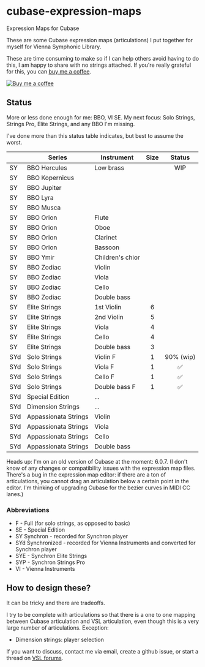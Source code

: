 # cubase-expression-maps
Expression Maps for Cubase

These are some Cubase expression maps (articulations) I put together for myself for Vienna Symphonic Library.  

These are time consuming to make so if I can help others avoid having to do this, I am happy to share with no strings attached.  If you're really grateful for this, you can                     [buy me a coffee](https://www.buymeacoffee.com/jaredthirsk).

[![Buy me a coffee](https://www.buymeacoffee.com/assets/img/custom_images/orange_img.png)](https://www.buymeacoffee.com/jaredthirsk)

## Status

More or less done enough for me: BBO, VI SE.
My next focus: Solo Strings, Strings Pro, Elite Strings, and any BBO I'm missing.

I've done more than this status table indicates, but best to assume the worst.

|     | Series | Instrument | Size | Status |
--- | --- | --- |:---:|:--:|
SY | BBO Hercules | Low brass | | WIP |
SY | BBO Kopernicus | | |  |
SY | BBO Jupiter | | | |
SY | BBO Lyra |  | |  |
SY | BBO Musca |  | |  |
SY | BBO Orion | Flute  | |  |
SY | BBO Orion | Oboe  | |  |
SY | BBO Orion | Clarinet  | |  |
SY | BBO Orion | Bassoon  | |  |
SY | BBO Ymir | Children's chior | |  |
SY | BBO Zodiac | Violin | |  |
SY | BBO Zodiac | Viola | |  |
SY | BBO Zodiac | Cello | |  |
SY | BBO Zodiac | Double bass | |  |
SY | Elite Strings | 1st Violin | 6 | |
SY | Elite Strings | 2nd Violin | 5 | |
SY | Elite Strings | Viola | 4 | |
SY | Elite Strings | Cello | 4 | |
SY | Elite Strings | Double bass | 3 | |
SYd | Solo Strings | Violin F            | 1 | 90% (wip) |
SYd | Solo Strings | Viola F            | 1 | ✅ |
SYd | Solo Strings | Cello F            | 1 | ✅ |
SYd | Solo Strings | Double bass F  | 1 | ✅ |
SYd | Special Edition | ... | |
SYd | Dimension Strings | ... | |
SYd | Appassionata Strings | Violin | |  |
SYd | Appassionata Strings | Viola | |  |
SYd | Appassionata Strings | Cello | |  |
SYd | Appassionata Strings | Double bass | |  |

Heads up: I'm on an old version of Cubase at the moment: 6.0.7.  (I don't know of any changes or compatibility issues with the expression map files.  There's a bug in the expression map editor: if there are a ton of articulations, you cannot drag an articulation below a certain point in the editor.  I'm thinking of upgrading Cubase for the bezier curves in MIDI CC lanes.)

### Abbreviations

 - F - Full (for solo strings, as opposed to basic)
 - SE - Special Edition
 - SY Synchron - recorded for Synchron player
 - SYd Synchronized - recorded for Vienna Instruments and converted for Synchron player
 - SYE - Synchron Elite Strings
 - SYP - Synchron Strings Pro
 - VI - Vienna Instruments

## How to design these?

It can be tricky and there are tradeoffs.

I try to be complete with articulations so that there is a one to one mapping between Cubase articulation and VSL articulation, even though this is a very large number of articulations.  Exception:
 - Dimension strings: player selection

If you want to discuss, contact me via email, create a github issue, or start a thread on [VSL forums](https://www.vsl.co.at/community/forums).

